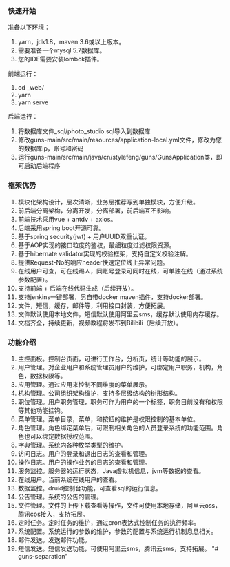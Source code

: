 ### 快速开始

准备以下环境：
1. yarn，jdk1.8，maven 3.6或以上版本。
2. 需要准备一个mysql 5.7数据库。
3. 您的IDE需要安装lombok插件。

前端运行：
1. cd _web/
2. yarn
3. yarn serve

后端运行：
1. 将数据库文件_sql/photo_studio.sql导入到数据库
2. 修改guns-main/src/main/resources/application-local.yml文件，修改为您的数据库ip，账号和密码
3. 运行guns-main/src/main/java/cn/stylefeng/guns/GunsApplication类，即可启动后端程序

### 框架优势

1. 模块化架构设计，层次清晰，业务层推荐写到单独模块，方便升级。
2. 前后端分离架构，分离开发，分离部署，前后端互不影响。
3. 前端技术采用vue + antdv + axios。
3. 后端采用spring boot开源可靠。
4. 基于spring security(jwt) + 用户UUID双重认证。
5. 基于AOP实现的接口粒度的鉴权，最细粒度过滤权限资源。
6. 基于hibernate validator实现的校验框架，支持自定义校验注解。
7. 提供Request-No的响应header快速定位线上异常问题。
8. 在线用户可查，可在线踢人，同账号登录可同时在线，可单独在线（通过系统参数配置）。
9. 支持前端 + 后端在线代码生成（后续开放）。
10. 支持jenkins一键部署，另自带docker maven插件，支持docker部署。
11. 文件，短信，缓存，邮件等，利用接口封装，方便拓展。
12. 文件默认使用本地文件，短信默认使用阿里云sms，缓存默认使用内存缓存。
13. 文档齐全，持续更新，视频教程将发布到Bilibili（后续开放）。

### 功能介绍

1. 主控面板。控制台页面，可进行工作台，分析页，统计等功能的展示。
2. 用户管理。对企业用户和系统管理员用户的维护，可绑定用户职务，机构，角色，数据权限等。
3. 应用管理。通过应用来控制不同维度的菜单展示。
4. 机构管理。公司组织架构维护，支持多层级结构的树形结构。
5. 职位管理。用户职务管理，职务可作为用户的一个标签，职务目前没有和权限等其他功能挂钩。
6. 菜单管理。菜单目录，菜单，和按钮的维护是权限控制的基本单位。
7. 角色管理。角色绑定菜单后，可限制相关角色的人员登录系统的功能范围。角色也可以绑定数据授权范围。
8. 字典管理。系统内各种枚举类型的维护。
9. 访问日志。用户的登录和退出日志的查看和管理。
10. 操作日志。用户的操作业务的日志的查看和管理。
11. 服务监控。服务器的运行状态，Java虚拟机信息，jvm等数据的查看。
12. 在线用户。当前系统在线用户的查看。
13. 数据监控。druid控制台功能，可查看sql的运行信息。
14. 公告管理。系统的公告的管理。
15. 文件管理。文件的上传下载查看等操作，文件可使用本地存储，阿里云oss，腾讯cos接入，支持拓展。
16. 定时任务。定时任务的维护，通过cron表达式控制任务的执行频率。
17. 系统配置。系统运行的参数的维护，参数的配置与系统运行机制息息相关。
18. 邮件发送。发送邮件功能。
19. 短信发送。短信发送功能，可使用阿里云sms，腾讯云sms，支持拓展。
"# guns-separation" 
